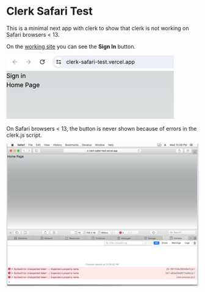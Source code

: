 # Clerk Safari Test

This is a minimal next app with clerk to show that clerk is not working on Safari browsers < 13.

On the [working site](https://clerk-safari-test.vercel.app) you can see the **Sign In** button.

![Sign In button](./public/screenshot1.png)

On Safari browsers < 13, the button is never shown because of errors in the clerk.js script.

![Sign In button](./public/screenshot2.png)


